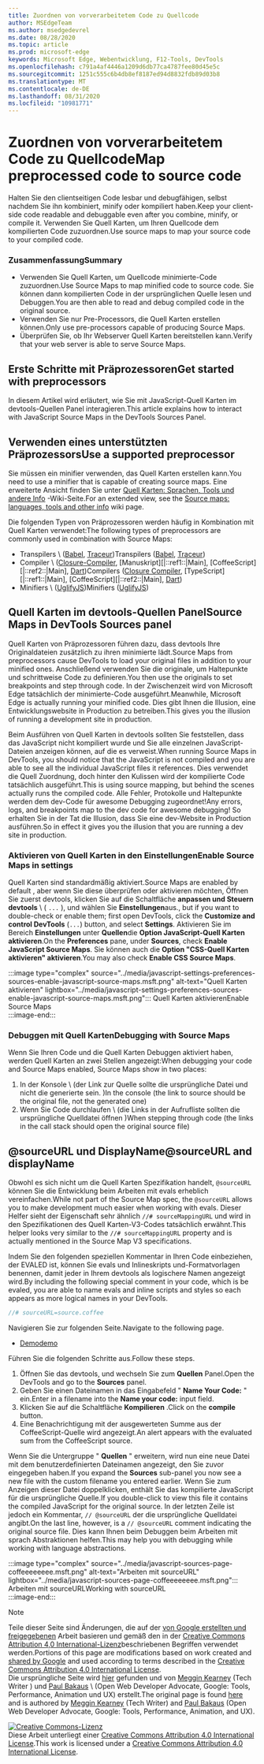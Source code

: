 ```yaml
---
title: Zuordnen von vorverarbeitetem Code zu Quellcode
author: MSEdgeTeam
ms.author: msedgedevrel
ms.date: 08/28/2020
ms.topic: article
ms.prod: microsoft-edge
keywords: Microsoft Edge, Webentwicklung, F12-Tools, DevTools
ms.openlocfilehash: c791a4af4446a1209d6db77ca4787fee80d45e5c
ms.sourcegitcommit: 1251c555c6b4db8ef8187ed94d8832fdb89d03b8
ms.translationtype: MT
ms.contentlocale: de-DE
ms.lasthandoff: 08/31/2020
ms.locfileid: "10981771"
---
```

<!-- Copyright Meggin Kearney and Paul Bakaus

   Licensed under the Apache License, Version 2.0 (the "License");
   you may not use this file except in compliance with the License.
   You may obtain a copy of the License at

       https://www.apache.org/licenses/LICENSE-2.0

   Unless required by applicable law or agreed to in writing, software
   distributed under the License is distributed on an "AS IS" BASIS,
   WITHOUT WARRANTIES OR CONDITIONS OF ANY KIND, either express or implied.
   See the License for the specific language governing permissions and
   limitations under the License.  -->  





# <span data-ttu-id="49e84-103">Zuordnen von vorverarbeitetem Code zu Quellcode</span><span class="sxs-lookup"><span data-stu-id="49e84-103">Map preprocessed code to source code</span></span>   




<span data-ttu-id="49e84-104">Halten Sie den clientseitigen Code lesbar und debugfähigen, selbst nachdem Sie ihn kombiniert, minify oder kompiliert haben.</span><span class="sxs-lookup"><span data-stu-id="49e84-104">Keep your client-side code readable and debuggable even after you combine, minify, or compile it.</span></span>  <span data-ttu-id="49e84-105">Verwenden Sie Quell Karten, um Ihren Quellcode dem kompilierten Code zuzuordnen.</span><span class="sxs-lookup"><span data-stu-id="49e84-105">Use source maps to map your source code to your compiled code.</span></span>  

### <span data-ttu-id="49e84-106">Zusammenfassung</span><span class="sxs-lookup"><span data-stu-id="49e84-106">Summary</span></span>  

*   <span data-ttu-id="49e84-107">Verwenden Sie Quell Karten, um Quellcode minimierte-Code zuzuordnen.</span><span class="sxs-lookup"><span data-stu-id="49e84-107">Use Source Maps to map minified code to source code.</span></span> <span data-ttu-id="49e84-108">Sie können dann kompilierten Code in der ursprünglichen Quelle lesen und Debuggen.</span><span class="sxs-lookup"><span data-stu-id="49e84-108">You are then able to read and debug compiled code in the original source.</span></span>  
*   <span data-ttu-id="49e84-109">Verwenden Sie nur Pre-Processors, die Quell Karten erstellen können.</span><span class="sxs-lookup"><span data-stu-id="49e84-109">Only use pre-processors capable of producing Source Maps.</span></span>  
*   <span data-ttu-id="49e84-110">Überprüfen Sie, ob Ihr Webserver Quell Karten bereitstellen kann.</span><span class="sxs-lookup"><span data-stu-id="49e84-110">Verify that your web server is able to serve Source Maps.</span></span>  
    
<!--todo: add link to preprocessors capable of producing Source Maps when section is available -->  
<!--[]: /web/tools/setup/setup-preprocessors?#supported_preprocessors ""  -->  

## <span data-ttu-id="49e84-111">Erste Schritte mit Präprozessoren</span><span class="sxs-lookup"><span data-stu-id="49e84-111">Get started with preprocessors</span></span>  

<span data-ttu-id="49e84-112">In diesem Artikel wird erläutert, wie Sie mit JavaScript-Quell Karten im devtools-Quellen Panel interagieren.</span><span class="sxs-lookup"><span data-stu-id="49e84-112">This article explains how to interact with JavaScript Source Maps in the DevTools Sources Panel.</span></span>  <!--For a first overview of what preprocessors are, how each may help, and how Source Maps work; see Set Up CSS & JS Preprocessors.  -->  

<!--todo: add link to Set Up CSS & JS Preprocessors when section is available -->  
<!--[]: /web/tools/setup/setup-preprocessors#debugging-and-editing-preprocessed-content ""  -->  

## <span data-ttu-id="49e84-113">Verwenden eines unterstützten Präprozessors</span><span class="sxs-lookup"><span data-stu-id="49e84-113">Use a supported preprocessor</span></span>  

<span data-ttu-id="49e84-114">Sie müssen ein minifier verwenden, das Quell Karten erstellen kann.</span><span class="sxs-lookup"><span data-stu-id="49e84-114">You need to use a minifier that is capable of creating source maps.</span></span>  <!--For the most popular options, see the preprocessor support section.  -->  <span data-ttu-id="49e84-115">Eine erweiterte Ansicht finden Sie unter [Quell Karten: Sprachen, Tools und andere Info][GitHubWikiSourceMapsLanguagesTools] -Wiki-Seite.</span><span class="sxs-lookup"><span data-stu-id="49e84-115">For an extended view, see the [Source maps: languages, tools and other info][GitHubWikiSourceMapsLanguagesTools] wiki page.</span></span>  

<!--todo: add link to see the preprocessor support section when section is available -->  
<!--[]: /web/tools/setup/setup-preprocessors?#supported_preprocessors ""  -->  

<span data-ttu-id="49e84-116">Die folgenden Typen von Präprozessoren werden häufig in Kombination mit Quell Karten verwendet:</span><span class="sxs-lookup"><span data-stu-id="49e84-116">The following types of preprocessors are commonly used in combination with Source Maps:</span></span>  

*   <span data-ttu-id="49e84-117">Transpilers \ ([Babel][BabelJS], [Traceur][GitHubWikiGoogleTraceurCompiler]\)</span><span class="sxs-lookup"><span data-stu-id="49e84-117">Transpilers \([Babel][BabelJS], [Traceur][GitHubWikiGoogleTraceurCompiler]\)</span></span>  
*   <span data-ttu-id="49e84-118">Compiler \ ([Closure-Compiler][GitHubGoogleClosureCompiler], [Manuskript][|::ref1::|Main], [CoffeeScript][|::ref2::|Main], [Dart][DartMain]\)</span><span class="sxs-lookup"><span data-stu-id="49e84-118">Compilers \([Closure Compiler][GitHubGoogleClosureCompiler], [TypeScript][|::ref1::|Main], [CoffeeScript][|::ref2::|Main], [Dart][DartMain]\)</span></span>  
*   <span data-ttu-id="49e84-119">Minifiers \ ([UglifyJS][GitHubMishooUglifyJS]\)</span><span class="sxs-lookup"><span data-stu-id="49e84-119">Minifiers \([UglifyJS][GitHubMishooUglifyJS]\)</span></span>  
    
## <span data-ttu-id="49e84-120">Quell Karten im devtools-Quellen Panel</span><span class="sxs-lookup"><span data-stu-id="49e84-120">Source Maps in DevTools Sources panel</span></span>  

<span data-ttu-id="49e84-121">Quell Karten von Präprozessoren führen dazu, dass devtools Ihre Originaldateien zusätzlich zu ihren minimierte lädt.</span><span class="sxs-lookup"><span data-stu-id="49e84-121">Source Maps from preprocessors cause DevTools to load your original files in addition to your minified ones.</span></span>  <span data-ttu-id="49e84-122">Anschließend verwenden Sie die originale, um Haltepunkte und schrittweise Code zu definieren.</span><span class="sxs-lookup"><span data-stu-id="49e84-122">You then use the originals to set breakpoints and step through code.</span></span>  <span data-ttu-id="49e84-123">In der Zwischenzeit wird von Microsoft Edge tatsächlich der minimierte-Code ausgeführt.</span><span class="sxs-lookup"><span data-stu-id="49e84-123">Meanwhile, Microsoft Edge is actually running your minified code.</span></span> <span data-ttu-id="49e84-124">Dies gibt Ihnen die Illusion, eine Entwicklungswebsite in Production zu betreiben.</span><span class="sxs-lookup"><span data-stu-id="49e84-124">This gives you the illusion of running a development site in production.</span></span>  

<span data-ttu-id="49e84-125">Beim Ausführen von Quell Karten in devtools sollten Sie feststellen, dass das JavaScript nicht kompiliert wurde und Sie alle einzelnen JavaScript-Dateien anzeigen können, auf die es verweist.</span><span class="sxs-lookup"><span data-stu-id="49e84-125">When running Source Maps in DevTools, you should notice that the JavaScript is not compiled and you are able to see all the individual JavaScript files it references.</span></span>  <span data-ttu-id="49e84-126">Dies verwendet die Quell Zuordnung, doch hinter den Kulissen wird der kompilierte Code tatsächlich ausgeführt.</span><span class="sxs-lookup"><span data-stu-id="49e84-126">This is using source mapping, but behind the scenes actually runs the compiled code.</span></span>  <span data-ttu-id="49e84-127">Alle Fehler, Protokolle und Haltepunkte werden dem dev-Code für awesome Debugging zugeordnet!</span><span class="sxs-lookup"><span data-stu-id="49e84-127">Any errors, logs, and breakpoints map to the dev code for awesome debugging!</span></span>  <span data-ttu-id="49e84-128">So erhalten Sie in der Tat die Illusion, dass Sie eine dev-Website in Production ausführen.</span><span class="sxs-lookup"><span data-stu-id="49e84-128">So in effect it gives you the illusion that you are running a dev site in production.</span></span>  

### <span data-ttu-id="49e84-129">Aktivieren von Quell Karten in den Einstellungen</span><span class="sxs-lookup"><span data-stu-id="49e84-129">Enable Source Maps in settings</span></span>  

<span data-ttu-id="49e84-130">Quell Karten sind standardmäßig aktiviert.</span><span class="sxs-lookup"><span data-stu-id="49e84-130">Source Maps are enabled by default</span></span> <!--\(as of Microsoft Edge 39\)--><span data-ttu-id="49e84-131">, aber wenn Sie diese überprüfen oder aktivieren möchten, Öffnen Sie zuerst devtools, klicken Sie auf die Schaltfläche **anpassen und Steuern devtools** \ ( `...` \), und wählen Sie **Einstellungen**aus.</span><span class="sxs-lookup"><span data-stu-id="49e84-131">, but if you want to double-check or enable them; first open DevTools, click the **Customize and control DevTools** \(`...`\) button, and select **Settings**.</span></span>  <span data-ttu-id="49e84-132">Aktivieren Sie im Bereich **Einstellungen** unter **Quellen**die **Option JavaScript-Quell Karten aktivieren**.</span><span class="sxs-lookup"><span data-stu-id="49e84-132">On the **Preferences** pane, under **Sources**, check **Enable JavaScript Source Maps**.</span></span>  <span data-ttu-id="49e84-133">Sie können auch die **Option "CSS-Quell Karten aktivieren" aktivieren**.</span><span class="sxs-lookup"><span data-stu-id="49e84-133">You may also check **Enable CSS Source Maps**.</span></span>  

:::image type="complex" source="../media/javascript-settings-preferences-sources-enable-javascript-source-maps.msft.png" alt-text="Quell Karten aktivieren" lightbox="../media/javascript-settings-preferences-sources-enable-javascript-source-maps.msft.png":::
   <span data-ttu-id="49e84-135">Quell Karten aktivieren</span><span class="sxs-lookup"><span data-stu-id="49e84-135">Enable Source Maps</span></span>  
:::image-end:::  

### <span data-ttu-id="49e84-136">Debuggen mit Quell Karten</span><span class="sxs-lookup"><span data-stu-id="49e84-136">Debugging with Source Maps</span></span>  

<span data-ttu-id="49e84-137">Wenn Sie Ihren Code und die Quell Karten Debuggen aktiviert haben, werden Quell Karten an zwei Stellen angezeigt:</span><span class="sxs-lookup"><span data-stu-id="49e84-137">When debugging your code and Source Maps enabled, Source Maps show in two places:</span></span>  

1.  <span data-ttu-id="49e84-138">In der Konsole \ (der Link zur Quelle sollte die ursprüngliche Datei und nicht die generierte sein. \)</span><span class="sxs-lookup"><span data-stu-id="49e84-138">In the console \(the link to source should be the original file, not the generated one\)</span></span>  
1.  <span data-ttu-id="49e84-139">Wenn Sie Code durchlaufen \ (die Links in der Aufrufliste sollten die ursprüngliche Quelldatei öffnen \)</span><span class="sxs-lookup"><span data-stu-id="49e84-139">When stepping through code \(the links in the call stack should open the original source file\)</span></span>  
    
<!--todo: add link to debugging your code when section is available -->  
<!--[DebugBreakpointsStepCode]: https://docs.microsoft.com/microsoft-edge/devtools-guide-chromium/debug/breakpoints/step-code ""  -->  

## <span data-ttu-id="49e84-140">@sourceURL und DisplayName</span><span class="sxs-lookup"><span data-stu-id="49e84-140">@sourceURL and displayName</span></span>  

<span data-ttu-id="49e84-141">Obwohl es sich nicht um die Quell Karten Spezifikation handelt, `@sourceURL` können Sie die Entwicklung beim Arbeiten mit evals erheblich vereinfachen.</span><span class="sxs-lookup"><span data-stu-id="49e84-141">While not part of the Source Map spec, the `@sourceURL` allows you to make development much easier when working with evals.</span></span>  <span data-ttu-id="49e84-142">Dieser Helfer sieht der Eigenschaft sehr ähnlich `//# sourceMappingURL` und wird in den Spezifikationen des Quell Karten-V3-Codes tatsächlich erwähnt.</span><span class="sxs-lookup"><span data-stu-id="49e84-142">This helper looks very similar to the `//# sourceMappingURL` property and is actually mentioned in the Source Map V3 specifications.</span></span>  

<span data-ttu-id="49e84-143">Indem Sie den folgenden speziellen Kommentar in Ihren Code einbeziehen, der EVALED ist, können Sie evals und Inlineskripts und-Formatvorlagen benennen, damit jeder in Ihrem devtools als logischere Namen angezeigt wird.</span><span class="sxs-lookup"><span data-stu-id="49e84-143">By including the following special comment in your code, which is be evaled, you are able to name evals and inline scripts and styles so each appears as more logical names in your DevTools.</span></span>  

```javascript
//# sourceURL=source.coffee
```  

<span data-ttu-id="49e84-144">Navigieren Sie zur folgenden Seite.</span><span class="sxs-lookup"><span data-stu-id="49e84-144">Navigate to the following page.</span></span>  

*   [<span data-ttu-id="49e84-145">Demo</span><span class="sxs-lookup"><span data-stu-id="49e84-145">demo</span></span>][CssNinjaDemoSourceMapping]
    
<span data-ttu-id="49e84-146">Führen Sie die folgenden Schritte aus.</span><span class="sxs-lookup"><span data-stu-id="49e84-146">Follow these steps.</span></span>  

1.  <span data-ttu-id="49e84-147">Öffnen Sie das devtools, und wechseln Sie zum **Quellen** Panel.</span><span class="sxs-lookup"><span data-stu-id="49e84-147">Open the DevTools and go to the **Sources** panel.</span></span>  
1.  <span data-ttu-id="49e84-148">Geben Sie einen Dateinamen in das Eingabefeld " **Name Your Code:** " ein.</span><span class="sxs-lookup"><span data-stu-id="49e84-148">Enter in a filename into the **Name your code:** input field.</span></span>  
1.  <span data-ttu-id="49e84-149">Klicken Sie auf die Schaltfläche **Kompilieren** .</span><span class="sxs-lookup"><span data-stu-id="49e84-149">Click on the **compile** button.</span></span>  
1.  <span data-ttu-id="49e84-150">Eine Benachrichtigung mit der ausgewerteten Summe aus der CoffeeScript-Quelle wird angezeigt.</span><span class="sxs-lookup"><span data-stu-id="49e84-150">An alert appears with the evaluated sum from the CoffeeScript source.</span></span>  
    
<span data-ttu-id="49e84-151">Wenn Sie die Untergruppe " **Quellen** " erweitern, wird nun eine neue Datei mit dem benutzerdefinierten Dateinamen angezeigt, den Sie zuvor eingegeben haben.</span><span class="sxs-lookup"><span data-stu-id="49e84-151">If you expand the **Sources** sub-panel you now see a new file with the custom filename you entered earlier.</span></span>  <span data-ttu-id="49e84-152">Wenn Sie zum Anzeigen dieser Datei doppelklicken, enthält Sie das kompilierte JavaScript für die ursprüngliche Quelle.</span><span class="sxs-lookup"><span data-stu-id="49e84-152">If you double-click to view this file it contains the compiled JavaScript for the original source.</span></span>  <span data-ttu-id="49e84-153">In der letzten Zeile ist jedoch ein Kommentar, `// @sourceURL` der die ursprüngliche Quelldatei angibt.</span><span class="sxs-lookup"><span data-stu-id="49e84-153">On the last line, however, is a `// @sourceURL` comment indicating the original source file.</span></span>  <span data-ttu-id="49e84-154">Dies kann Ihnen beim Debuggen beim Arbeiten mit sprach Abstraktionen helfen.</span><span class="sxs-lookup"><span data-stu-id="49e84-154">This may help you with debugging while working with language abstractions.</span></span>  

:::image type="complex" source="../media/javascript-sources-page-coffeeeeeeee.msft.png" alt-text="Arbeiten mit sourceURL" lightbox="../media/javascript-sources-page-coffeeeeeeee.msft.png":::
   <span data-ttu-id="49e84-156">Arbeiten mit sourceURL</span><span class="sxs-lookup"><span data-stu-id="49e84-156">Working with sourceURL</span></span>  
:::image-end:::  

<!--  
## Feedback   


-->  

<!-- links -->  

[BabelJS]: https://babeljs.io "Babel ist ein JavaScript-Compiler"  
[CoffeeScriptMain]: https://coffeescript.org "CoffeeScript"  
[CssNinjaDemoSourceMapping]: https://www.thecssninja.com/demo/source_mapping/compile.html "Ein einfaches Beispiel für//# sourceURL eval Naming"  
[DartMain]: https://www.dartlang.org "Dart-Programmiersprache"  
[GitHubGoogleClosureCompiler]: https://github.com/google/closure-compiler "Google/Closure-Compiler | GitHub"  
[GitHubMishooUglifyJS]: https://github.com/mishoo/UglifyJS "mishoo/UglifyJS | GitHub"  
[GitHubWikiSourceMapsLanguagesTools]: https://github.com/ryanseddon/source-map/wiki/Source-maps:-languages,-tools-and-other-info "Quell Karten: Sprachen, Tools und andere Informationen | GitHub-wiki"  
[GitHubWikiGoogleTraceurCompiler]: https://github.com/google/traceur-compiler/wiki/Getting-Started "Erste Schritte-Google/Traceur-Compiler | GitHub-wiki"  
[TypeScriptMain]: https://www.typescriptlang.org "TypeScript"  

> [!NOTE]
> <span data-ttu-id="49e84-166">Teile dieser Seite sind Änderungen, die auf der [von Google erstellten und freigegebenen][GoogleSitePolicies] Arbeit basieren und gemäß den in der [Creative Commons Attribution 4,0 International-Lizenz][CCA4IL]beschriebenen Begriffen verwendet werden.</span><span class="sxs-lookup"><span data-stu-id="49e84-166">Portions of this page are modifications based on work created and [shared by Google][GoogleSitePolicies] and used according to terms described in the [Creative Commons Attribution 4.0 International License][CCA4IL].</span></span>  
> <span data-ttu-id="49e84-167">Die ursprüngliche Seite wird [hier](https://developers.google.com/web/tools/chrome-devtools/javascript/source-maps) gefunden und von [Meggin Kearney][MegginKearney] (Tech Writer \) und [Paul Bakaus][PaulBakaus] \ (Open Web Developer Advocate, Google: Tools, Performance, Animation und UX) erstellt.</span><span class="sxs-lookup"><span data-stu-id="49e84-167">The original page is found [here](https://developers.google.com/web/tools/chrome-devtools/javascript/source-maps) and is authored by [Meggin Kearney][MegginKearney] \(Tech Writer\) and [Paul Bakaus][PaulBakaus] \(Open Web Developer Advocate, Google: Tools, Performance, Animation, and UX\).</span></span>  

[![Creative Commons-Lizenz][CCby4Image]][CCA4IL]  
<span data-ttu-id="49e84-169">Diese Arbeit unterliegt einer [Creative Commons Attribution 4.0 International License][CCA4IL].</span><span class="sxs-lookup"><span data-stu-id="49e84-169">This work is licensed under a [Creative Commons Attribution 4.0 International License][CCA4IL].</span></span>  

[CCA4IL]: https://creativecommons.org/licenses/by/4.0  
[CCby4Image]: https://i.creativecommons.org/l/by/4.0/88x31.png  
[GoogleSitePolicies]: https://developers.google.com/terms/site-policies  
[KayceBasques]: https://developers.google.com/web/resources/contributors/kaycebasques  
[MegginKearney]: https://developers.google.com/web/resources/contributors/megginkearney  
[PaulBakaus]: https://developers.google.com/web/resources/contributors/pbakaus  
